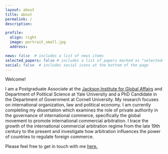 ```yaml
---
layout: about
title: about
permalink: /
description:

profile:
  align: right
  image: portrait_small.jpg
  address:

news: false  # includes a list of news items
selected_papers: false # includes a list of papers marked as "selected={true}"
social: false  # includes social icons at the bottom of the page
---
```


Welcome!

I am a Postgraduate Associate at the [Jackson Institute for Global Affairs](https://jackson.yale.edu) and Department of Political Science at Yale University and a PhD Candidate in the Department of Government at Cornell University.  My research focuses on international organization, law and political economy. I am currently completing my dissertation which examines the role of private authority in the governance of international commerce, specifically the global movement to promote international commercial arbitration. I trace the growth of the international commercial arbitration regime from the late 19th century to the present and investigate how arbitration influences the power of countries to regulate foreign commerce.

Please feel free to get in touch with me [here.](mailto:michael.allen@yale.edu)
